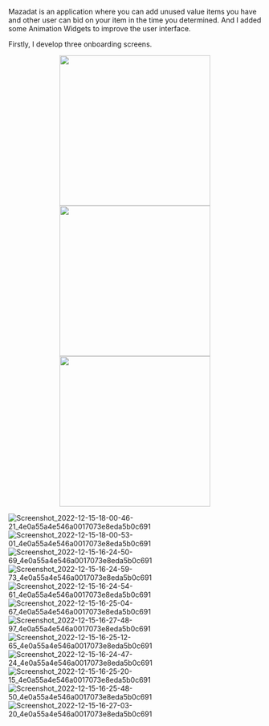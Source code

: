 Mazadat is an application where you can add unused value items you have and other user can bid on your item in the time
you determined. And I added some Animation Widgets to improve the user interface.
 
Firstly, I develop three onboarding screens.

<p align="center"> 

<img src="https://user-images.githubusercontent.com/52837541/207908883-93dd1081-e1aa-4664-9692-fc038a240a5d.jpg" width="300">
<img src="https://user-images.githubusercontent.com/52837541/207908839-21e4f350-0ea1-47cc-81b8-1608ff38d3f5.jpg" width="300">
<img src="https://user-images.githubusercontent.com/52837541/207908864-13bb98b6-dfbb-4df1-bebe-3267dbf878d2.jpg" width="300">
 
</p>


![Screenshot_2022-12-15-18-00-46-21_4e0a55a4e546a0017073e8eda5b0c691](https://user-images.githubusercontent.com/52837541/207908958-7fb87a31-cd4b-4ff7-97ff-729bfecba1d7.jpg)
![Screenshot_2022-12-15-18-00-53-01_4e0a55a4e546a0017073e8eda5b0c691](https://user-images.githubusercontent.com/52837541/207908969-46bc2a62-0729-4b6e-bb14-154b97cbc4dd.jpg)
![Screenshot_2022-12-15-16-24-50-69_4e0a55a4e546a0017073e8eda5b0c691](https://user-images.githubusercontent.com/52837541/207908993-f5283579-2922-4408-9761-1f1d0232e1be.jpg)
![Screenshot_2022-12-15-16-24-59-73_4e0a55a4e546a0017073e8eda5b0c691](https://user-images.githubusercontent.com/52837541/207909009-129808c8-a012-4262-a51b-a4f73c3a3355.jpg)
![Screenshot_2022-12-15-16-24-54-61_4e0a55a4e546a0017073e8eda5b0c691](https://user-images.githubusercontent.com/52837541/207909023-b1d3f63f-ed8f-4488-8d59-be00ac720d83.jpg)
![Screenshot_2022-12-15-16-25-04-67_4e0a55a4e546a0017073e8eda5b0c691](https://user-images.githubusercontent.com/52837541/207909055-38ff59b1-28f6-419a-b071-7204e9bc3d23.jpg)
![Screenshot_2022-12-15-16-27-48-97_4e0a55a4e546a0017073e8eda5b0c691](https://user-images.githubusercontent.com/52837541/207909074-cb511d00-d1a3-402d-a650-266da1bd3784.jpg)
![Screenshot_2022-12-15-16-25-12-65_4e0a55a4e546a0017073e8eda5b0c691](https://user-images.githubusercontent.com/52837541/207909098-c966f711-260c-47b2-a788-130cf634ea11.jpg)
![Screenshot_2022-12-15-16-24-47-24_4e0a55a4e546a0017073e8eda5b0c691](https://user-images.githubusercontent.com/52837541/207909171-647718fc-d50b-4642-bc9f-39553496b672.jpg)
![Screenshot_2022-12-15-16-25-20-15_4e0a55a4e546a0017073e8eda5b0c691](https://user-images.githubusercontent.com/52837541/207909178-e1f3a32f-1ac1-4ec9-ba2b-45986bec2ace.jpg)
![Screenshot_2022-12-15-16-25-48-50_4e0a55a4e546a0017073e8eda5b0c691](https://user-images.githubusercontent.com/52837541/207909272-9ea94d0d-8f0e-419b-a863-5855b3ff13c7.jpg)
![Screenshot_2022-12-15-16-27-03-20_4e0a55a4e546a0017073e8eda5b0c691](https://user-images.githubusercontent.com/52837541/207909333-b46af61b-fef8-436e-b2dd-8e33f9975479.jpg)
